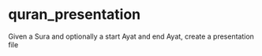 quran_presentation
==================

Given a Sura and optionally a start Ayat and end Ayat, create a presentation file